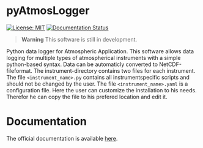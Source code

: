 # pyAtmosLogger
[![License: MIT](https://img.shields.io/badge/License-MIT-yellow.svg)](https://opensource.org/licenses/MIT)
[![Documentation Status](https://readthedocs.org/projects/pyatmoslogger/badge/?version=latest)](https://pyatmoslogger.readthedocs.io/en/latest/?badge=latest)
> **Warning**
> This software is still in development.

Python data logger for Atmospheric Application. This software allows data logging for multiple types of atmospherical instruments with a simple python-based syntax. Data can be automaticly converted to NetCDF-fileformat. The instrument-directory contains two files for each instrument. The file ```<instrument_name>.py``` contains all instrumentspecific scripts and should not be changed by the user. The file  ```<instrument_name>.yaml``` is a configuration file. Here the user can customize the installation to his needs. Therefor he can copy the file to his prefered location and edit it.

# Documentation

The official documentation is available [here](https://pyatmoslogger.readthedocs.io/en/latest/index.html).
